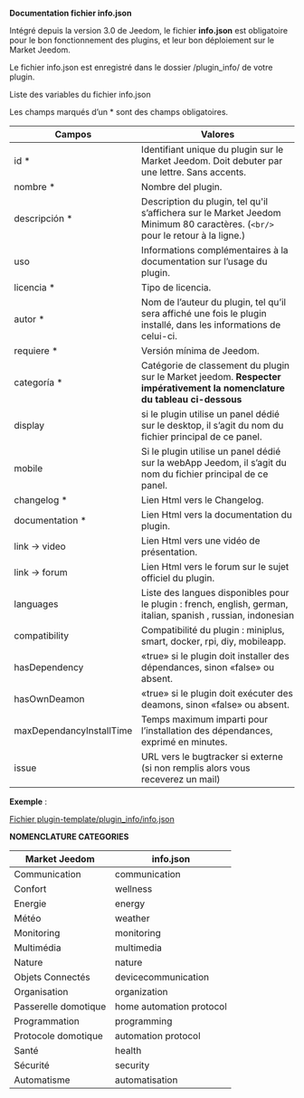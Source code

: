 **Documentation fichier info.json**

Intégré depuis la version 3.0 de Jeedom, le fichier **info.json** est obligatoire pour le bon fonctionnement des plugins, et leur bon déploiement sur le Market Jeedom.

Le fichier info.json est enregistré dans le dossier /plugin_info/ de votre plugin.

Liste des variables du fichier info.json

Les champs marqués d’un * sont des champs obligatoires.

Campos                   | Valores                                                                                                                   |
------------------------ | ------------------------------------------------------------------------------------------------------------------------- |
id *                     | Identifiant unique du plugin sur le Market Jeedom. Doit debuter par une lettre. Sans accents.                             |
nombre *                   | Nombre del plugin.                                                                                                            |
descripción *            | Description du plugin, tel qu'il s’affichera sur le Market Jeedom Minimum 80 caractères. (`<br/>` pour le retour à la ligne.)                                  |                                                                                     |
uso                    | Informations complémentaires à la documentation sur l’usage du plugin.                                                    |
licencia *                | Tipo de licencia.                                                                                                          |
autor *                 | Nom de l’auteur du plugin, tel qu’il sera affiché une fois le plugin installé, dans les informations de celui-ci.         |
requiere *                | Versión mínima de Jeedom.                                                                                                |
categoría *               | Catégorie de classement du plugin sur le Market jeedom. **Respecter impérativement la nomenclature du tableau ci-dessous** |
display                  | si le plugin utilise un panel dédié sur le desktop, il s’agit du nom du fichier principal de ce panel.                    |
mobile                   | Si le plugin utilise un panel dédié sur la webApp Jeedom, il s’agit du nom du fichier principal de ce panel.   |
changelog *              | Lien Html vers le Changelog.                                                                                              |
documentation *          | Lien Html vers la documentation du plugin.                                                                                |
link -> video               | Lien Html vers une vidéo de présentation.                                                                                 |
link -> forum               | Lien Html vers le forum sur le sujet officiel du plugin.                                                                  |
languages                | Liste des langues disponibles pour le plugin : french, english, german, italian, spanish , russian, indonesian            |
compatibility            | Compatibilité du plugin : miniplus, smart, docker, rpi, diy, mobileapp.                                                   |
hasDependency            | «true» si le plugin doit installer des dépendances, sinon «false» ou absent.                                              |
hasOwnDeamon             | «true» si le plugin doit exécuter des deamons, sinon «false» ou absent.                                                   |
maxDependancyInstallTime | Temps maximum imparti pour l’installation des dépendances, exprimé en minutes.                                            |
issue                    | URL vers le bugtracker si externe (si non remplis alors vous receverez un mail)

**Exemple** :

[Fichier plugin-template/plugin_info/info.json](https://github.com/jeedom/plugin-template/blob/master/plugin_info/info.json)




**NOMENCLATURE CATEGORIES**

Market Jeedom         | info.json               |
--------------------- | ----------------------- |
Communication         | communication           |
Confort               | wellness                |
Energie               | energy                  |
Météo                 | weather                 |
Monitoring            | monitoring              |
Multimédia            | multimedia              |
Nature                | nature                  |
Objets Connectés      | devicecommunication     |
Organisation          | organization            |
Passerelle domotique  | home automation protocol|
Programmation         | programming             |
Protocole domotique   | automation protocol     |
Santé                 | health                  |
Sécurité              | security                |
Automatisme           | automatisation          |











  









